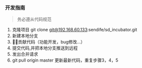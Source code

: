 ### 开发指南
> 务必遵从代码规范


1. 克隆项目 git clone git@192.168.60.133:sendife/sd_incubator.git 
2. 新建本地分支
3. 贡献代码（功能开发，bug修改...）
3. 提交代码,并把本地分支推送到远程
4. 发出合并请求
5. git pull origin master 更新最新代码，重复步骤3，4，5
